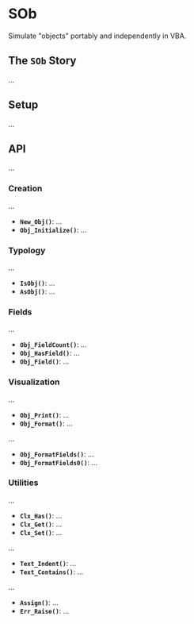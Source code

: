 # SOb

Simulate "objects" portably and independently in VBA.


## The **`SOb`** Story ##

...


## Setup ##

...


## API ##

...


### Creation ###

...
- **`New_Obj()`**: ...
- **`Obj_Initialize()`**: ...


### Typology ###

...
- **`IsObj()`**: ...
- **`AsObj()`**: ...


### Fields ###

...
- **`Obj_FieldCount()`**: ...
- **`Obj_HasField()`**: ...
- **`Obj_Field()`**: ...


### Visualization ###

...
- **`Obj_Print()`**: ...
- **`Obj_Format()`**: ...

...
- **`Obj_FormatFields()`**: ...
- **`Obj_FormatFields0()`**: ...


### Utilities ###

...
- **`Clx_Has()`**: ...
- **`Clx_Get()`**: ...
- **`Clx_Set()`**: ...

...
- **`Text_Indent()`**: ...
- **`Text_Contains()`**: ...

...
- **`Assign()`**: ...
- **`Err_Raise()`**: ...
